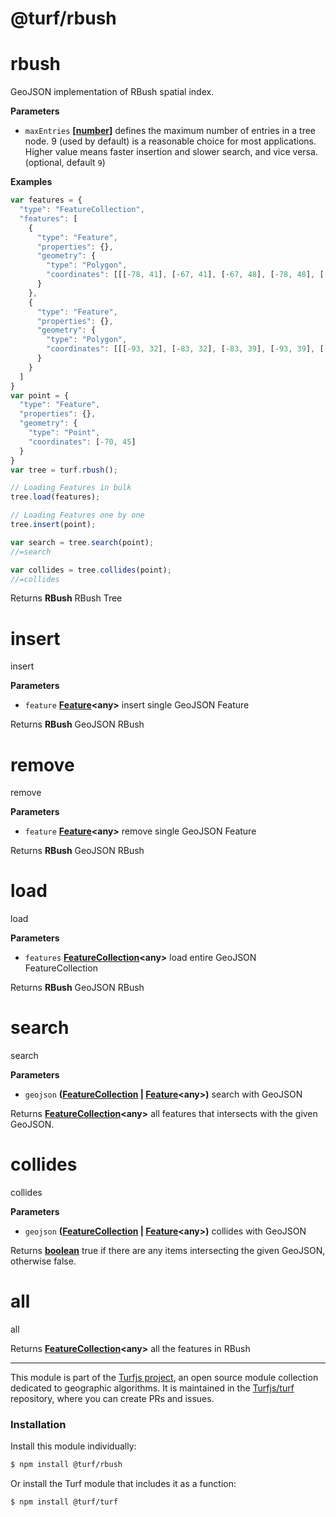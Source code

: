 # @turf/rbush

# rbush

GeoJSON implementation of RBush spatial index.

**Parameters**

-   `maxEntries` **\[[number](https://developer.mozilla.org/en-US/docs/Web/JavaScript/Reference/Global_Objects/Number)]** defines the maximum number of entries in a tree node. 9 (used by default) is a
    reasonable choice for most applications. Higher value means faster insertion and slower search, and vice versa. (optional, default `9`)

**Examples**

```javascript
var features = {
  "type": "FeatureCollection",
  "features": [
    {
      "type": "Feature",
      "properties": {},
      "geometry": {
        "type": "Polygon",
        "coordinates": [[[-78, 41], [-67, 41], [-67, 48], [-78, 48], [-78, 41]]]
      }
    },
    {
      "type": "Feature",
      "properties": {},
      "geometry": {
        "type": "Polygon",
        "coordinates": [[[-93, 32], [-83, 32], [-83, 39], [-93, 39], [-93, 32]]]
      }
    }
  ]
}
var point = {
  "type": "Feature",
  "properties": {},
  "geometry": {
    "type": "Point",
    "coordinates": [-70, 45]
  }
}
var tree = turf.rbush();

// Loading Features in bulk
tree.load(features);

// Loading Features one by one
tree.insert(point);

var search = tree.search(point);
//=search

var collides = tree.collides(point);
//=collides
```

Returns **RBush** RBush Tree

# insert

insert

**Parameters**

-   `feature` **[Feature](http://geojson.org/geojson-spec.html#feature-objects)&lt;any>** insert single GeoJSON Feature

Returns **RBush** GeoJSON RBush

# remove

remove

**Parameters**

-   `feature` **[Feature](http://geojson.org/geojson-spec.html#feature-objects)&lt;any>** remove single GeoJSON Feature

Returns **RBush** GeoJSON RBush

# load

load

**Parameters**

-   `features` **[FeatureCollection](http://geojson.org/geojson-spec.html#feature-collection-objects)&lt;any>** load entire GeoJSON FeatureCollection

Returns **RBush** GeoJSON RBush

# search

search

**Parameters**

-   `geojson` **([FeatureCollection](http://geojson.org/geojson-spec.html#feature-collection-objects) \| [Feature](http://geojson.org/geojson-spec.html#feature-objects)&lt;any>)** search with GeoJSON

Returns **[FeatureCollection](http://geojson.org/geojson-spec.html#feature-collection-objects)&lt;any>** all features that intersects with the given GeoJSON.

# collides

collides

**Parameters**

-   `geojson` **([FeatureCollection](http://geojson.org/geojson-spec.html#feature-collection-objects) \| [Feature](http://geojson.org/geojson-spec.html#feature-objects)&lt;any>)** collides with GeoJSON

Returns **[boolean](https://developer.mozilla.org/en-US/docs/Web/JavaScript/Reference/Global_Objects/Boolean)** true if there are any items intersecting the given GeoJSON, otherwise false.

# all

all

Returns **[FeatureCollection](http://geojson.org/geojson-spec.html#feature-collection-objects)&lt;any>** all the features in RBush

<!-- This file is automatically generated. Please don't edit it directly:
if you find an error, edit the source file (likely index.js), and re-run
./scripts/generate-readmes in the turf project. -->

---

This module is part of the [Turfjs project](http://turfjs.org/), an open source
module collection dedicated to geographic algorithms. It is maintained in the
[Turfjs/turf](https://github.com/Turfjs/turf) repository, where you can create
PRs and issues.

### Installation

Install this module individually:

```sh
$ npm install @turf/rbush
```

Or install the Turf module that includes it as a function:

```sh
$ npm install @turf/turf
```
